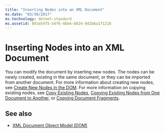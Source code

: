 ```yaml
---
title: "Inserting Nodes into an XML Document"
ms.date: "03/30/2017"
ms.technology: dotnet-standard
ms.assetid: 891e54f5-54f6-4bb4-b624-9d1b6a1f1216
---
```

# Inserting Nodes into an XML Document
You can modify the document by inserting new nodes. The nodes can be newly created, existing in the same document, or they can be imported from another document. For more information about creating new nodes, see [Create New Nodes in the DOM](../../../../docs/standard/data/xml/create-new-nodes-in-the-dom.md). For more information on copying existing nodes, see [Copy Existing Nodes](../../../../docs/standard/data/xml/copy-existing-nodes.md), [Copying Existing Nodes from One Document to Another](../../../../docs/standard/data/xml/copying-existing-nodes-from-one-document-to-another.md), or [Copying Document Fragments](../../../../docs/standard/data/xml/copying-document-fragments.md).  
  
## See also

- [XML Document Object Model (DOM)](../../../../docs/standard/data/xml/xml-document-object-model-dom.md)
